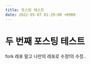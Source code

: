 ```yaml
---
title: 포스팅 테스트
date: 2022-05-07 01:29:00 +0900
---
```


# 두 번째 포스팅 테스트

fork 레포 말고 나만의 레포로 수정!의 수정..

